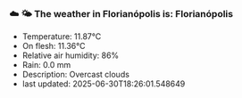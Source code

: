 ### ☁️ 🌤️  The weather in Florianópolis is: Florianópolis

- Temperature: 11.87°C
- On flesh: 11.36°C
- Relative air humidity: 86%
- Rain: 0.0 mm
- Description: Overcast clouds
- last updated: 2025-06-30T18:26:01.548649
